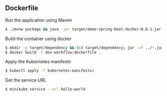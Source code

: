 
## Dockerfile

Run the application using Maven
```sh
$ ./mvnw package && java -jar target/demo-spring-boot-docker-0.0.1.jar
```

Build the container using docker
```sh
$ mkdir -p target/dependency && (cd target/dependency; jar -xf ../*.jar)
$ docker build -t dev-workflow:dockerfile .
```

Apply the Kubernetes manifests
```sh
$ kubectl apply -f kubernetes-manifests/
```

Get the service URL
```sh
$ minikube service --url hello-world
```